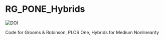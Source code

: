 # RG_PONE_Hybrids


[![DOI](https://zenodo.org/badge/317574272.svg)](https://zenodo.org/badge/latestdoi/317574272)


Code for Grooms &amp; Robinson, PLOS One, Hybrids for Medium Nonlinearity
